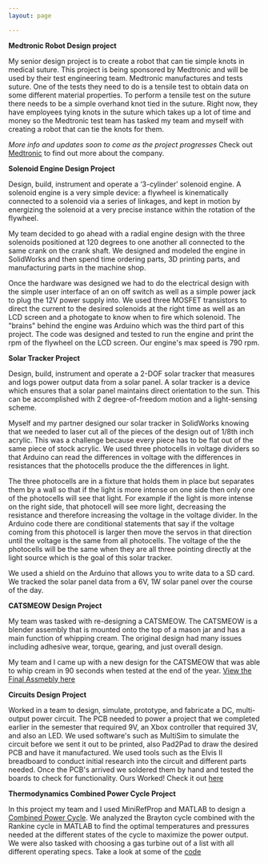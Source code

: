 ```yaml
---
layout: page

---
```

**Medtronic Robot Design project**

  My senior design project is to create a robot that can tie simple knots in medical suture. This project is being sponsored by Medtronic and will be used by their test engineering team. Medtronic manufactures and tests suture. One of the tests they need to do is a tensile test to obtain data on some different material properties. To perform a tensile test on the suture there needs to be a simple overhand knot tied in the suture. Right now, they have employees tying knots in the suture which takes up a lot of time and money so the Medtronic test team has tasked my team and myself with creating a robot that can tie the knots for them.

_More info and updates soon to come as the project progresses_ 
Check out <a href="https://www.medtronic.com/us-en/index.html/" target="_blank">Medtronic</a> to find out more about the company.


**Solenoid Engine Design Project**

Design, build, instrument and operate a ‘3-cylinder’ solenoid engine. A solenoid engine is a very simple device: a flywheel is kinematically connected to a solenoid via a series of linkages, and kept in motion by energizing the solenoid at a very precise instance within the rotation of the flywheel. 
  
My team decided to go ahead with a radial engine design with the three solenoids positioned at 120 degrees to one another all connected to the same crank on the crank shaft. We designed and modeled the engine in SolidWorks and then spend time ordering parts, 3D printing parts, and manufacturing parts in the machine shop. 

Once the hardware was designed we had to do the electrical design with the simple user interface of an on off switch as well as a simple power jack to plug the 12V power supply into. We used three MOSFET transistors to direct the current to the desired solenoids at the right time as well as an LCD screen and a photogate to know when to fire which solenoid. The "brains" behind the engine was Arduino which was the third part of this project. The code was designed and tested to run the engine and print the rpm of the flywheel on the LCD screen. Our engine's max speed is 790 rpm.

**Solar Tracker Project**

Design, build, instrument and operate a 2-DOF solar tracker that measures and logs power output data
from a solar panel. A solar tracker is a device which ensures that a solar panel maintains direct orientation to the sun. This can be accomplished with 2 degree-of-freedom motion and a light-sensing scheme.

Myself and my partner designed our solar tracker in SolidWorks knowing that we needed to laser cut all of the pieces of the design out of 1/8th inch acrylic. This was a challenge because every piece has to be flat out of the same piece of stock acrylic. We used three photocells in voltage dividers so that Arduino can read the differences in voltage with the differences in resistances that the photocells produce the the differences in light.

The three photocells are in a fixture that holds them in place but separates them by a wall so that if the light is more intense on one side then only one of the photocells will see that light. For example if the light is more intense on the right side, that photocell will see more light, decreasing the resistance and therefore increasing the voltage in the voltage divider. In the Arduino code there are conditional statements that say if the voltage coming from this photocell is larger then move the servos in that direction until the voltage is the same from all photocells. The voltage of the the photocells will be the same when they are all three pointing directly at the light source which is the goal of this solar tracker.

We used a shield on the Arduino that allows you to write data to a SD card. We tracked the solar panel data from a 6V, 1W solar panel over the course of the day.


**CATSMEOW Design Project**

My team was tasked with re-designing a CATSMEOW. The CATSMEOW is a blender assembly that is mounted onto the top of a mason jar
and has a main function of whipping cream. The original design had many issues including adhesive wear, torque, gearing, and just overall design.

My team and I came up with a new design for the CATSMEOW that was able to whip cream in 90 seconds when tested at the end of the year. 
[View the Final Assmebly here](/assets/img/CATSMEOW.pdf)


**Circuits Design Project**

Worked in a team to design, simulate, prototype, and fabricate a DC, multi-output power circuit. The PCB needed to power a project that we completed
earlier in the semester that required 9V, an Xbox controller that required 3V, and also an LED. We used software's such as MultiSim to simulate the circuit
before we sent it out to be printed, also Pad2Pad to draw the desired PCB and have it manufactured. We used tools such as the Elvis II breadboard to 
conduct initial research into the circuit and different parts needed. Once the PCB's arrived we soldered them by hand and tested the boards to check for
functionality. Ours Worked! Check it out [here](/assets/img/CircuitProj.jpg)


**Thermodynamics Combined Power Cycle Project**

In this project my team and I used MiniRefProp and MATLAB to design a [Combined Power Cycle](/assets/img/Thermo_Proj.PNG). We analyzed the Brayton cycle combined with
the Rankine cycle in MATLAB to find the optimal temperatures and pressures needed at the different states of the cycle to maximize the power
output. We were also tasked with choosing a gas turbine out of a list with all different operating specs. Take a look at some of the [code](/assets/img/Thermo_Code.PNG)






